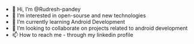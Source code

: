 - 👋 Hi, I’m @Rudresh-pandey
- 👀 I’m interested in open-sourse and new technologies
- 🌱 I’m currently learning Android Development
- 💞️ I’m looking to collaborate on projects related to android development
- 📫 How to reach me - through my linkedin profile

<!---
Rudresh-pandey/Rudresh-pandey is a ✨ special ✨ repository because its `README.md` (this file) appears on your GitHub profile.
You can click the Preview link to take a look at your changes.
--->
